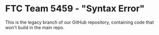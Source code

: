 FTC Team 5459 - "Syntax Error"
=======

This is the legacy branch of our GitHub repository, containing code that won't build in the main repo.
